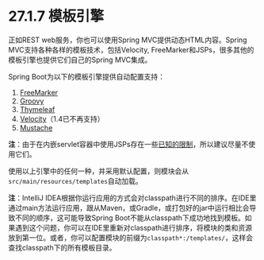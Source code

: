 # 27.1.7 模板引擎

正如REST web服务，你也可以使用Spring MVC提供动态HTML内容。Spring MVC支持各种各样的模板技术，包括Velocity, FreeMarker和JSPs，很多其他的模板引擎也提供它们自己的Spring MVC集成。

Spring Boot为以下的模板引擎提供自动配置支持：

1. [FreeMarker](http://freemarker.org/docs/)
2. [Groovy](http://beta.groovy-lang.org/docs/groovy-2.3.0/html/documentation/markup-template-engine.html)
3. [Thymeleaf](http://www.thymeleaf.org/)
4. [Velocity](http://velocity.apache.org/)（1.4已不再支持）
5. [Mustache](http://mustache.github.io/)

**注**：由于在内嵌servlet容器中使用JSPs存在一些[已知的限制](https://github.com/cwiki-us-spring-guides/Spring-Boot-Reference-Guide/tree/0047aa8098a650dde0c93f4d2e91754c83468c4b/IV.%20Spring%20Boot%20features/27.3.5.%20JSP%20limitations.md)，所以建议尽量不使用它们。

使用以上引擎中的任何一种，并采用默认配置，则模块会从`src/main/resources/templates`自动加载。

**注**：IntelliJ IDEA根据你运行应用的方式会对classpath进行不同的排序。在IDE里通过main方法运行应用，跟从Maven，或Gradle，或打包好的jar中运行相比会导致不同的顺序，这可能导致Spring Boot不能从classpath下成功地找到模板。如果遇到这个问题，你可以在IDE里重新对classpath进行排序，将模块的类和资源放到第一位。或者，你可以配置模块的前缀为`classpath*:/templates/`，这样会查找classpath下的所有模板目录。

